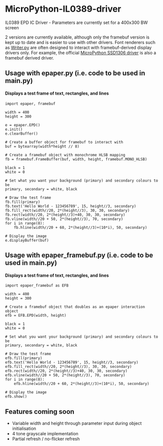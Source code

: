 # MicroPython-IL0389-driver
IL0389 EPD IC Driver - Parameters are currently set for a 400x300 BW screen

2 versions are currently available, although only the framebuf version is kept up to date and is easier to use with other drivers. Font renderers such as [Writer.py](https://github.com/peterhinch/micropython-font-to-py/blob/master/writer/WRITER.md) are often designed to interact with framebuf-derived display drivers only. For example, the official [MicroPython SSD1306 driver](https://github.com/micropython/micropython/blob/master/drivers/display/ssd1306.py) is also a framebuf derived driver.


## Usage with epaper.py (i.e. code to be used in main.py)
#### Displays a test frame of text, rectangles, and lines

```
import epaper, framebuf

width = 400
height = 300

e = epaper.EPD()
e.init()
e.clearBuffer()

# Create a buffer object for framebuf to interact with
buf = bytearray(width*height // 8) 

# Create a framebuf object with monochrome HLSB mapping
fb = framebuf.FrameBuffer(buf, width, height, framebuf.MONO_HLSB) 

black = 1
white = 0

# Set what you want your background (primary) and secondary colours to be
primary, secondary = white, black

# Draw the test frame
fb.fill(primary)
fb.text('Hello World - 123456789', 15, height//3, secondary)
fb.fill_rect(width//20, 2*(height//3), 30, 30, secondary)
fb.rect(width//20, 2*(height//3)+40, 30, 30, secondary)
fb.vline(width//20 + 50, 2*(height//3), 70, secondary)
for i in range(8):
    fb.hline(width//20 + 60, 2*(height//3)+(10*i), 50, secondary)

# Display the image
e.displayBuffer(buf)

```

## Usage with epaper_framebuf.py (i.e. code to be used in main.py)
#### Displays a test frame of text, rectangles, and lines

```
import epaper_framebuf as EFB

width = 400
height = 300

# Create a framebuf object that doubles as an epaper interaction object
efb = EFB.EPD(width, height)

black = 1
white = 0

# Set what you want your background (primary) and secondary colours to be
primary, secondary = white, black

# Draw the test frame
efb.fill(primary)
efb.text('Hello World - 123456789', 15, height//3, secondary)
efb.fill_rect(width//20, 2*(height//3), 30, 30, secondary)
efb.rect(width//20, 2*(height//3)+40, 30, 30, secondary)
efb.vline(width//20 + 50, 2*(height//3), 70, secondary)
for i in range(8):
    efb.hline(width//20 + 60, 2*(height//3)+(10*i), 50, secondary)

# Display the image
efb.show()

```

## Features coming soon
 - Variable width and height through parameter input during object initialisation
 - 4 tone grayscale implementation
 - Partial refresh / no-flicker refresh

